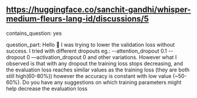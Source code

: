 ## https://huggingface.co/sanchit-gandhi/whisper-medium-fleurs-lang-id/discussions/5

contains_question: yes

question_part: Hello 👋 
I was trying to lower the validation loss without success. I tried with different dropouts eg.: --attention_dropout 0.1 --dropout 0 —activation_dropout 0 and other variations. However what I observed is that with any dropout the training loss stops decreasing, and the evaluation loss reaches similar values as the training loss (they are both still high(60-80%)) however the accuracy is constant with low value (~50-60%).  Do you have any suggestions on which training parameters might help decrease the evaluation loss
